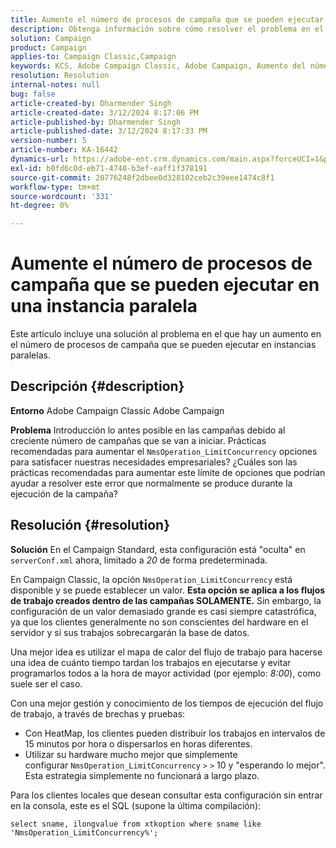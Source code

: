 ```yaml
---
title: Aumente el número de procesos de campaña que se pueden ejecutar en una instancia paralela
description: Obtenga información sobre cómo resolver el problema en el que hay un aumento en el número de procesos de campaña que se pueden ejecutar en instancias paralelas. Utilice el mapa de calor del flujo de trabajo.
solution: Campaign
product: Campaign
applies-to: Campaign Classic,Campaign
keywords: KCS, Adobe Campaign Classic, Adobe Campaign, Aumento del número, procesos de campaña, instancia, paralelo, prácticas recomendadas
resolution: Resolution
internal-notes: null
bug: false
article-created-by: Dharmender Singh
article-created-date: 3/12/2024 8:17:06 PM
article-published-by: Dharmender Singh
article-published-date: 3/12/2024 8:17:33 PM
version-number: 5
article-number: KA-16442
dynamics-url: https://adobe-ent.crm.dynamics.com/main.aspx?forceUCI=1&pagetype=entityrecord&etn=knowledgearticle&id=56b42c7b-ade0-ee11-904c-6045bd045872
exl-id: b0fd6c0d-eb71-4740-b3ef-eaff1f378191
source-git-commit: 20776248f2dbee0d328102ceb2c39eee1474c8f1
workflow-type: tm+mt
source-wordcount: '331'
ht-degree: 0%

---
```


# Aumente el número de procesos de campaña que se pueden ejecutar en una instancia paralela


Este artículo incluye una solución al problema en el que hay un aumento en el número de procesos de campaña que se pueden ejecutar en instancias paralelas.

## Descripción {#description}


<b>Entorno</b>
Adobe Campaign Classic Adobe Campaign

<b>Problema</b>
Introducción lo antes posible en las campañas debido al creciente número de campañas que se van a iniciar.
Prácticas recomendadas para aumentar el `NmsOperation_LimitConcurrency` opciones para satisfacer nuestras necesidades empresariales?
¿Cuáles son las prácticas recomendadas para aumentar este límite de opciones que podrían ayudar a resolver este error que normalmente se produce durante la ejecución de la campaña?


## Resolución {#resolution}


<b>Solución</b>
En el Campaign Standard, esta configuración está &quot;oculta&quot; en `serverConf.xml` ahora, limitado a *20* de forma predeterminada.  

En Campaign Classic, la opción `NmsOperation_LimitConcurrency` está disponible y se puede establecer un valor.
<b>Esta opción se aplica a los flujos de trabajo creados dentro de las campañas SOLAMENTE.</b>
Sin embargo, la configuración de un valor demasiado grande es casi siempre catastrófica, ya que los clientes generalmente no son conscientes del hardware en el servidor y si sus trabajos sobrecargarán la base de datos.

Una mejor idea es utilizar el mapa de calor del flujo de trabajo para hacerse una idea de cuánto tiempo tardan los trabajos en ejecutarse y evitar programarlos todos a la hora de mayor actividad (por ejemplo: *8:00*), como suele ser el caso.

Con una mejor gestión y conocimiento de los tiempos de ejecución del flujo de trabajo, a través de brechas y pruebas:

- Con HeatMap, los clientes pueden distribuir los trabajos en intervalos de 15 minutos por hora o dispersarlos en horas diferentes.
- Utilizar su hardware mucho mejor que simplemente configurar `NmsOperation_LimitConcurrency` `>` `>`  10 y &quot;esperando lo mejor&quot;. Esta estrategia simplemente no funcionará a largo plazo.


Para los clientes locales que desean consultar esta configuración sin entrar en la consola, este es el SQL (supone la última compilación):


```
select sname, ilongvalue from xtkoption where sname like 'NmsOperation_LimitConcurrency%';
```
